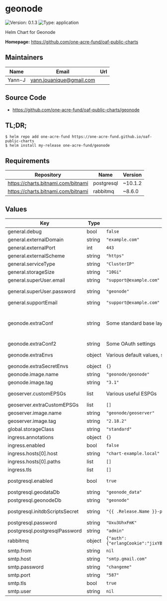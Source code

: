 # geonode

![Version: 0.1.3](https://img.shields.io/badge/Version-0.1.3-informational?style=flat-square) ![Type: application](https://img.shields.io/badge/Type-application-informational?style=flat-square)

Helm Chart for Geonode

**Homepage:** <https://github.com/one-acre-fund/oaf-public-charts>

## Maintainers

| Name | Email | Url |
| ---- | ------ | --- |
| Yann-J | yann.jouanique@gmail.com |  |

## Source Code

* <https://github.com/one-acre-fund/oaf-public-charts/geonode>

## TL;DR;

```console
$ helm repo add one-acre-fund https://one-acre-fund.github.io/oaf-public-charts
$ helm install my-release one-acre-fund/geonode
```

## Requirements

| Repository | Name | Version |
|------------|------|---------|
| https://charts.bitnami.com/bitnami | postgresql | ~10.1.2 |
| https://charts.bitnami.com/bitnami | rabbitmq | ~8.6.0 |

## Values

| Key | Type | Default | Description |
|-----|------|---------|-------------|
| general.debug | bool | `false` | activates various debug logs |
| general.externalDomain | string | `"example.com"` | Public domain used to access the application |
| general.externalPort | int | `443` | Public-facing port used to access the application |
| general.externalScheme | string | `"https"` | Public-facing protocol used to access the application |
| general.serviceType | string | `"ClusterIP"` | `ClusterIP` / `LoadBalancer` / `NodePort` |
| general.storageSize | string | `"10Gi"` | Volume storage size to request |
| general.superUser.email | string | `"support@example.com"` | Email address for `admin` user |
| general.superUser.password | string | `"geonode"` | Password for initial `admin` user - This user will have access to geonode UI but also the built-in Django admin interface (/admin) |
| general.supportEmail | string | `"support@example.com"` | Support email visible to users |
| geonode.extraConf | string | Some standard base layers | Configuration to append to `settings.py` Can be used to configure new base maps or any other setting from https://github.com/GeoNode/geonode/blob/master/geonode/settings.py For base maps available in MapStore, see https://github.com/geosolutions-it/MapStore2/blob/master/web/client/utils/ConfigProvider.js |
| geonode.extraConf2 | string | Some OAuth settings | Same as `extraConf` but can be overridden separately |
| geonode.extraEnvs | object | Various default values, see `values.yaml` | Use this to pass any env to `geonode` container See https://docs.geonode.org/en/master/basic/settings/index.html |
| geonode.extraSecretEnvs | object | `{}` | Same as `extraEnvs` but passed as a secret |
| geonode.image.name | string | `"geonode/geonode"` | Geonode image name |
| geonode.image.tag | string | `"3.1"` | Geonode image tag |
| geoserver.customEPSGs | list | Various useful ESPGs | List of custom ESPG definitions to add to Geoserver configuration - see https://docs.geoserver.org/stable/en/user/configuration/crshandling/customcrs.html |
| geoserver.extraCustomEPSGs | list | `[]` | Same as `customEPSGs` but can be overridden separately |
| geoserver.image.name | string | `"geonode/geoserver"` | `geoserver` image name |
| geoserver.image.tag | string | `"2.18.2"` | `geoserver` image tag |
| global.storageClass | string | `"standard"` | Will be used by this and all subcharts for all volumes |
| ingress.annotations | object | `{}` | Ingress annotations table |
| ingress.enabled | bool | `false` | Ingress enabled? |
| ingress.hosts[0].host | string | `"chart-example.local"` |  |
| ingress.hosts[0].paths | list | `[]` |  |
| ingress.tls | list | `[]` | Ingress tls settings |
| postgresql.enabled | bool | `true` | Install Postgres? See See https://artifacthub.io/packages/helm/bitnami/postgresql for docs on all Postgres values |
| postgresql.geodataDb | string | `"geonode_data"` | Postgres database AND user name for geoserver |
| postgresql.geonodeDb | string | `"geonode"` | Postgres database AND user name for geonode |
| postgresql.initdbScriptsSecret | string | `"{{ .Release.Name }}-postgres-init"` | Name of secret containing Postgres init script - will only be run on first deployment! Will be evaluated as a template |
| postgresql.password | string | `"Uxu3UhxFmK"` | Application password for both geonodeDb and geodataDb users |
| postgresql.postgresqlPassword | string | `"admin"` |  |
| rabbitmq | object | `{"auth":{"erlangCookie":"jixYBsiZ9RivaLXC02pTwGjvIo0nHtVu","password":"3asgDlgwN7","username":"user"}}` | RbbitMQ Settings - see https://artifacthub.io/packages/helm/bitnami/rabbitmq |
| smtp.from | string | `nil` | SMTP "from" address |
| smtp.host | string | `"smtp.gmail.com"` | SMTP host name |
| smtp.password | string | `"changeme"` | SMTP password |
| smtp.port | string | `"587"` | SMTP port |
| smtp.tls | bool | `true` | Use TLS? |
| smtp.user | string | `nil` | SMTP user |